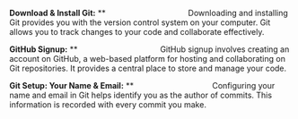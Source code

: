﻿**Download & Install Git:**
**
`                    `Downloading and installing Git provides you with the version control system on your computer. Git allows you to track changes to your code and collaborate effectively.

**GitHub Signup:**
**
`                    `GitHub signup involves creating an account on GitHub, a web-based platform for hosting and collaborating on Git repositories. It provides a central place to store and manage your code.

**Git Setup: Your Name & Email:**
**
`                   `Configuring your name and email in Git helps identify you as the author of commits. This information is recorded with every commit you make.
